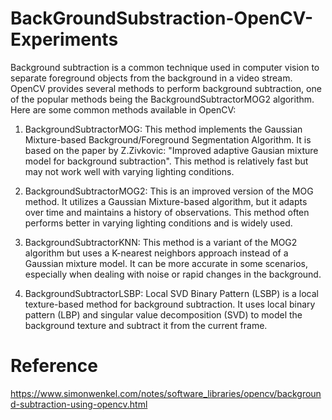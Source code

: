 # BackGroundSubstraction-OpenCV-Experiments
Background subtraction is a common technique used in computer vision to separate foreground objects from the background in a video stream. 
OpenCV provides several methods to perform background subtraction, one of the popular methods being the BackgroundSubtractorMOG2 algorithm.
 Here are some common methods available in OpenCV:

1. BackgroundSubtractorMOG: This method implements the Gaussian Mixture-based Background/Foreground Segmentation Algorithm. It is based on the paper by Z.Zivkovic: "Improved adaptive Gausian mixture model for background subtraction". This method is relatively fast but may not work well with varying lighting conditions.

2. BackgroundSubtractorMOG2: This is an improved version of the MOG method. It utilizes a Gaussian Mixture-based algorithm, but it adapts over time and maintains a history of observations. This method often performs better in varying lighting conditions and is widely used.

3. BackgroundSubtractorKNN: This method is a variant of the MOG2 algorithm but uses a K-nearest neighbors approach instead of a Gaussian mixture model. It can be more accurate in some scenarios, especially when dealing with noise or rapid changes in the background.

4. BackgroundSubtractorLSBP: Local SVD Binary Pattern (LSBP) is a local texture-based method for background subtraction. It uses local binary pattern (LBP) and singular value decomposition (SVD) to model the background texture and subtract it from the current frame.



# Reference 
https://www.simonwenkel.com/notes/software_libraries/opencv/background-subtraction-using-opencv.html
